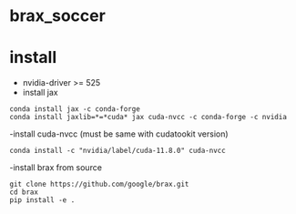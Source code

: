 # brax_soccer

# install
- nvidia-driver >= 525
- install jax
~~~
conda install jax -c conda-forge
conda install jaxlib=*=*cuda* jax cuda-nvcc -c conda-forge -c nvidia
~~~
-install cuda-nvcc (must be same with cudatookit version)
~~~
conda install -c "nvidia/label/cuda-11.8.0" cuda-nvcc
~~~
-install brax from source
~~~
git clone https://github.com/google/brax.git
cd brax
pip install -e .
~~~
